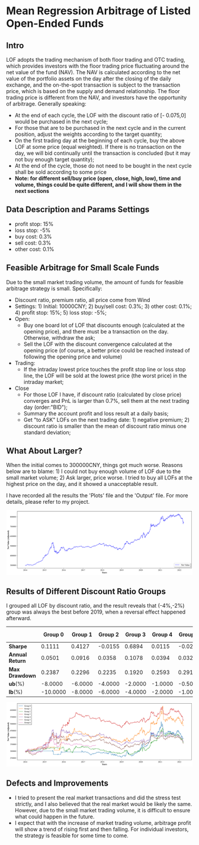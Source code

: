 # Mean Regression Arbitrage of Listed Open-Ended Funds

## Intro

LOF adopts the trading mechanism of both floor trading and OTC trading, which provides investors with the floor trading price fluctuating around the net value of the fund (NAV). The NAV is calculated according to the net value of the portfolio assets on the day after the closing of the daily exchange, and the on-the-spot transaction is subject to the transaction price, which is based on the supply and demand relationship. The floor trading price is different from the NAV, and investors have the opportunity of arbitrage. Generally speaking: 

- At the end of each cycle, the LOF with the discount ratio of [- 0.075,0] would be purchased in the next cycle;
- For those that are to be purchased in the next cycle and in the current position, adjust the weights according to the target quantity; 
- On the first trading day at the beginning of each cycle, buy the above LOF at some price (equal weighted). If there is no transaction on the day, we will bid continually until the transaction is concluded (but it may not buy enough target quantity);
- At the end of the cycle, those do not need to be bought in the next cycle shall be sold according to some price 
- **Note: for different sell/buy price (open, close, high, low), time and volume, things could be quite different, and I will show them in the next sections**

## Data Description and Params Settings

- profit stop: 15%
- loss stop: -5%
- buy cost: 0.3%
- sell cost: 0.3%
- other cost: 0.1%

## Feasible Arbitrage for Small Scale Funds

Due to the small market trading volume, the amount of funds for feasible arbitrage strategy is small. Specifically:

- Discount ratio, premium ratio, all price come from Wind
- Settings: 1) Initial: 10000CNY; 2) buy/sell cost: 0.3%; 3) other cost: 0.1%; 4) profit stop: 15%; 5) loss stop: -5%;
- Open:
  - Buy one board lot of LOF that discounts enough (calculated at the opening price), and there must be a transaction on the day. Otherwise, withdraw the ask;
  - Sell the LOF with the discount convergence calculated at the opening price (of course, a better price could be reached instead of following the opening price and volume)
- Trading:
  - If the intraday lowest price touches the profit stop line or loss stop line, the LOF will be sold at the lowest price (the worst price) in the intraday market;
- Close
  - For those LOF I have, if discount ratio (calculated by close price) converges and PnL is larger than 0.7%, sell them at the next trading day (order:"BID");
  - Summary the account profit and loss result at a daily basis;
  - Get  "to ASK" LOFs on the next trading date: 1) negative premium; 2) discount ratio is smaller than the mean of discount ratio minus one standard deviation;


## What About Larger?

When the initial comes to 300000CNY, things got much worse. Reasons below are to blame: 1) I could not buy enough volume of LOF due to the small market volume; 2) Ask larger, price worse. I tried to buy all LOFs at the highest price on the day, and it showed a unacceptable result.

I have recorded all the results the 'Plots' file and the 'Output' file. For more details, please refer to my project. 

![image-20220430134531114](\Plots\AccountBalance(WeeklyNormal).png)

## Results of Different Discount Ratio Groups

I grouped all LOF by discount ratio, and the result reveals that (-4%,-2%) group was always the best before 2019, when a reversal effect happened afterward. 

|                   | **Group  0** | **Group  1** | **Group  2** | **Group  3** | **Group  4** | **Group  5** | **Group  6** | **Group  7** | **Group  8** | **Group  9** | **Group  10** | **Group  11** | **Group  12** | **Group  13** |
| ----------------- | ------------ | ------------ | ------------ | ------------ | ------------ | ------------ | ------------ | ------------ | ------------ | ------------ | ------------- | ------------- | ------------- | ------------- |
| **Sharpe**        | 0.1111       | 0.4127       | -0.0155      | 0.6894       | 0.0115       | -0.0276      | -0.2687      | -0.7740      | -0.6508      | -0.8161      | -0.7515       | -0.1367       | -0.7388       | -0.6931       |
| **Annual Return** | 0.0501       | 0.0916       | 0.0358       | 0.1078       | 0.0394       | 0.0328       | 0.0247       | -0.0360      | -0.0330      | -0.0571      | -0.0638       | 0.0133        | -0.0783       | -0.0250       |
| **Max Drawdown**  | 0.2387       | 0.2296       | 0.2235       | 0.1920       | 0.2593       | 0.2910       | 0.1649       | 0.3755       | 0.3863       | 0.4114       | 0.4529        | 0.3252        | 0.4386        | 0.3391        |
| **ub**(%)         | -8.0000      | -6.0000      | -4.0000      | -2.0000      | -1.0000      | -0.5000      | 0.0000       | 0.5000       | 1.0000       | 2.0000       | 4.0000        | 6.0000        | 8.0000        | 10.0000       |
| **lb**(%)         | -10.0000     | -8.0000      | -6.0000      | -4.0000      | -2.0000      | -1.0000      | -0.5000      | 0.0000       | 0.5000       | 1.0000       | 2.0000        | 4.0000        | 6.0000        | 8.0000        |

![image-20220430132635545](\Plots\GroupAccountBalance\AccountBalance(Normal).png)

## Defects and Improvements

- I tried to present the real market transactions and did the stress test strictly, and I also believed that the real market would be likely the same. However, due to the small market trading volume, it is difficult to ensure what could happen in the future.
- I expect that with the increase of market trading volume, arbitrage profit will show a trend of rising first and then falling. For individual investors, the strategy is feasible for some time to come.
